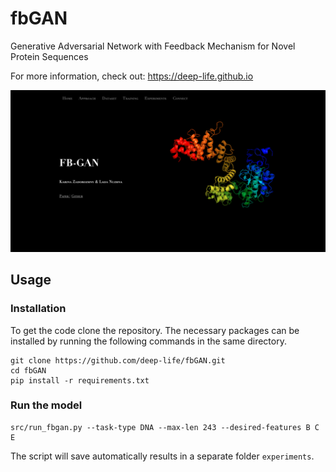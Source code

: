 # fbGAN
Generative Adversarial Network with Feedback Mechanism for Novel Protein Sequences

For more information, check out: https://deep-life.github.io

![alt text](https://raw.githubusercontent.com/deep-life/fbGAN/main/web.png)

## Usage
### Installation
To get the code clone the repository. The necessary packages can be installed by running the following commands in the same directory.

    git clone https://github.com/deep-life/fbGAN.git
    cd fbGAN
    pip install -r requirements.txt
    
### Run the model

    src/run_fbgan.py --task-type DNA --max-len 243 --desired-features B C E 
    
 The script will save automatically results in a separate folder ```experiments```.
